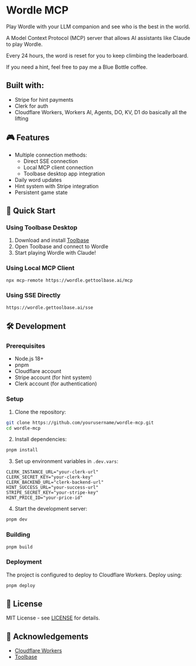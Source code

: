 # Wordle MCP

Play Wordle with your LLM companion and see who is the best in the world.

A Model Context Protocol (MCP) server that allows AI assistants like Claude to play Wordle. 

Every 24 hours, the word is reset for you to keep climbing the leaderboard.

If you need a hint, feel free to pay me a Blue Bottle coffee.

## Built with:
* Stripe for hint payments
* Clerk for auth
* Cloudflare Workers, Workers AI, Agents, DO, KV, D1 do basically all the lifting

## 🎮 Features

- Multiple connection methods:
  - Direct SSE connection
  - Local MCP client connection
  - Toolbase desktop app integration
- Daily word updates
- Hint system with Stripe integration
- Persistent game state

## 🚀 Quick Start

### Using Toolbase Desktop

1. Download and install [Toolbase](https://gettoolbase.ai)
2. Open Toolbase and connect to Wordle
3. Start playing Wordle with Claude!

### Using Local MCP Client

```bash
npx mcp-remote https://wordle.gettoolbase.ai/mcp
```

### Using SSE Directly

```
https://wordle.gettoolbase.ai/sse
```

## 🛠️ Development

### Prerequisites

- Node.js 18+
- pnpm
- Cloudflare account
- Stripe account (for hint system)
- Clerk account (for authentication)

### Setup

1. Clone the repository:
```bash
git clone https://github.com/yourusername/wordle-mcp.git
cd wordle-mcp
```

2. Install dependencies:
```bash
pnpm install
```

3. Set up environment variables in `.dev.vars`:
```env
CLERK_INSTANCE_URL="your-clerk-url"
CLERK_SECRET_KEY="your-clerk-key"
CLERK_BACKEND_URL="clerk-backend-url"
HINT_SUCCESS_URL="your-success-url"
STRIPE_SECRET_KEY="your-stripe-key"
HINT_PRICE_ID="your-price-id"
```

4. Start the development server:
```bash
pnpm dev
```

### Building

```bash
pnpm build
```

### Deployment

The project is configured to deploy to Cloudflare Workers. Deploy using:

```bash
pnpm deploy
```

## 📝 License

MIT License - see [LICENSE](LICENSE) for details.

## 🙏 Acknowledgements

- [Cloudflare Workers](https://workers.cloudflare.com/)
- [Toolbase](https://gettoolbase.ai)
